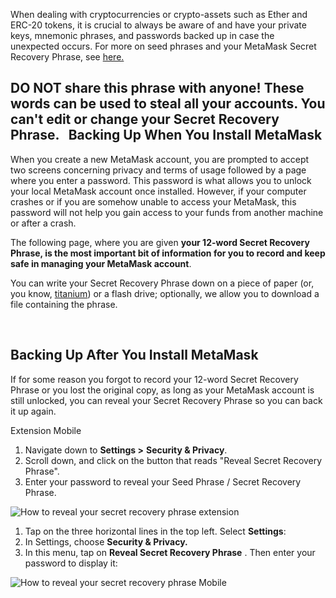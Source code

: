 When dealing with cryptocurrencies or crypto-assets such as Ether and ERC-20 tokens, it is crucial to always be aware of and have your private keys, mnemonic phrases, and passwords backed up in case the unexpected occurs. For more on seed phrases and your MetaMask Secret Recovery Phrase, see [here.](https://support.metamask.io/hc/en-us/articles/4404722782107)


**DO NOT share this phrase with anyone! These words can be used to steal all your accounts. You can't edit or change your Secret Recovery Phrase.**
 
Backing Up When You Install MetaMask
------------------------------------


When you create a new MetaMask account, you are prompted to accept two screens concerning privacy and terms of usage followed by a page where you enter a password. This password is what allows you to unlock your local MetaMask account once installed. However, if your computer crashes or if you are somehow unable to access your MetaMask, this password will not help you gain access to your funds from another machine or after a crash.


The following page, where you are given **your 12-word Secret Recovery Phrase, is the most important bit of information for you to record and keep safe in managing your MetaMask account**.


You can write your Secret Recovery Phrase down on a piece of paper (or, you know, [titanium](https://www.toughgadget.com/bitcoin-crypto-metal-recovery-seed-wallets/)) or a flash drive; optionally, we allow you to download a file containing the phrase.


 


Backing Up After You Install MetaMask
-------------------------------------


If for some reason you forgot to record your 12-word Secret Recovery Phrase or you lost the original copy, as long as your MetaMask account is still unlocked, you can reveal your Secret Recovery Phrase so you can back it up again. 




Extension Mobile


1. Navigate down to **Settings >** **Security & Privacy**.
2. Scroll down, and click on the button that reads "Reveal Secret Recovery Phrase".
3. Enter your password to reveal your Seed Phrase / Secret Recovery Phrase.


![How to reveal your secret recovery phrase extension](https://support.metamask.io/hc/article_attachments/9541233181083)




1. Tap on the three horizontal lines in the top left. Select **Settings**:
2. In Settings, choose **Security & Privacy.**
3. In this menu, tap on **Reveal Secret Recovery Phrase** . Then enter your password to display it:


![How to reveal your secret recovery phrase Mobile](https://support.metamask.io/hc/article_attachments/9542309263515)




 

